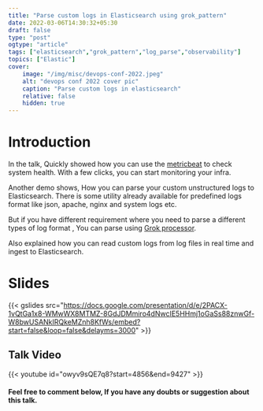 ```yaml
---
title: "Parse custom logs in Elasticsearch using grok_pattern"
date: 2022-03-06T14:30:32+05:30
draft: false
type: "post"
ogtype: "article"
tags: ["elasticsearch","grok_pattern","log_parse","observability"]
topics: ["Elastic"]
cover:
    image: "/img/misc/devops-conf-2022.jpeg"
    alt: "devops conf 2022 cover pic"
    caption: "Parse custom logs in elasticsearch"
    relative: false
    hidden: true
---
```


# Introduction

In the talk, Quickly showed how you can use the [metricbeat](https://www.elastic.co/beats/metricbeat) to check system health. With a few clicks, you can start monitoring your infra. 

Another demo shows, How you can parse your custom unstructured logs to Elasticsearch. There is some utility already available for predefined logs format like json, apache, nginx and system logs etc.

But if you have different requirement where you need to parse a different types of log format , You can parse using [Grok processor](https://www.elastic.co/guide/en/elasticsearch/reference/master/grok-processor.html).

Also explained how you can read custom logs from log files in real time and ingest to Elasticsearch. 


# Slides

{{< gslides src="https://docs.google.com/presentation/d/e/2PACX-1vQtGa1x8-WMwWX8MTMZ-8GdJDMmiro4dNwcIE5HHmj1oGaSs88znwGf-W8bwUSANkIRQkeMZnh8KfWs/embed?start=false&loop=false&delayms=3000" >}}

## Talk Video

{{< youtube id="owyv9sQE7q8?start=4856&end=9427" >}}


#### Feel free to comment below, If you have any doubts or suggestion about this talk. 
